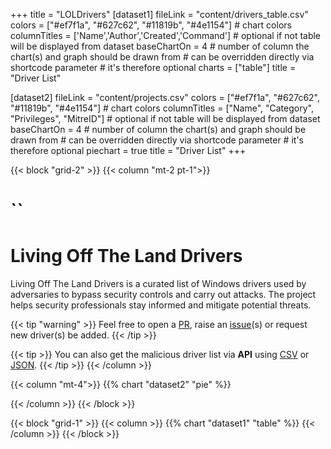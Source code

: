 +++
title = "LOLDrivers"
[dataset1]
  fileLink = "content/drivers_table.csv"
  colors = ["#ef7f1a", "#627c62", "#11819b", "#4e1154"] # chart colors
  columnTitles = ['Name','Author','Created','Command'] # optional if not table will be displayed from dataset
  baseChartOn = 4 # number of column the chart(s) and graph should be drawn from # can be overridden directly via shortcode parameter # it's therefore optional
  charts = ["table"]
  title = "Driver List"

[dataset2]
  fileLink = "content/projects.csv"
  colors = ["#ef7f1a", "#627c62", "#11819b", "#4e1154"] # chart colors
  columnTitles = ["Name", "Category", "Privileges", "MitreID"] # optional if not table will be displayed from dataset
  baseChartOn = 4 # number of column the chart(s) and graph should be drawn from # can be overridden directly via shortcode parameter # it's therefore optional
  piechart = true
  title = "Driver List"
+++

{{< block "grid-2" >}}
{{< column "mt-2 pt-1">}}

# `` 
# Living Off The Land Drivers 
Living Off The Land Drivers is a curated list of Windows drivers used by adversaries to bypass security controls and carry out attacks. The project helps security professionals stay informed and mitigate potential threats.

{{< tip "warning" >}}
Feel free to open a [PR](https://github.com/magicsword-io/LOLDrivers/pulls), raise an [issue](https://github.com/magicsword-io/LOLDrivers/issues/new/choose "Open a Github Issue")(s) or request new driver(s) be added. 
{{< /tip >}}

{{< tip >}}
You can also get the malicious driver list via **API** using [CSV](api/drivers.csv) or [JSON](api/drivers.json).
{{< /tip >}}
{{< /column >}}

{{< column "mt-4">}}
{{% chart "dataset2" "pie" %}}

{{< /column >}}
{{< /block >}}

{{< block "grid-1" >}}
{{< column >}}
{{% chart "dataset1" "table" %}}
{{< /column >}}
{{< /block >}}



